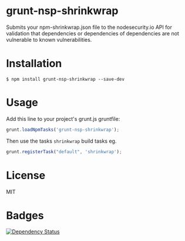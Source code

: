 # grunt-nsp-shrinkwrap

Submits your npm-shrinkwrap.json file to the nodesecurity.io API for validation that dependencies or dependencies of dependencies are not vulnerable to known vulnerabilities.

# Installation

    $ npm install grunt-nsp-shrinkwrap --save-dev

# Usage

Add this line to your project's grunt.js gruntfile:
```js
grunt.loadNpmTasks('grunt-nsp-shrinkwrap');
```

Then use the tasks `shrinkwrap` build tasks eg.
```js
grunt.registerTask("default", 'shrinkwrap');
```

# License

MIT

# Badges

[![Dependency Status](https://david-dm.org/nodesecurity/grunt-nsp-shrinkwrap.png)](https://david-dm.org/nodesecurity/grunt-nsp-shrinkwrap)
